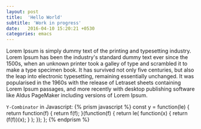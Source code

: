 ```yaml
---
layout: post
title:  'Hello World'
subtitle: 'Work in progress'
date:   2016-04-10 15:20:21 +0530
categories: emacs
---
```

Lorem Ipsum is simply dummy text of the printing and typesetting industry. Lorem Ipsum has been the industry's standard dummy text ever since the 1500s, when an unknown printer took a galley of type and scrambled it to make a type specimen book. It has survived not only five centuries, but also the leap into electronic typesetting, remaining essentially unchanged. It was popularised in the 1960s with the release of Letraset sheets containing Lorem Ipsum passages, and more recently with desktop publishing software like Aldus PageMaker including versions of Lorem Ipsum.

`Y-Combinator` in Javascript:
{% prism javascript %}
const y = function(le) {
    return function(f) {
        return f(f);
    }(function(f) {
        return le(
            function(x) { return (f(f))(x); }
        );
    });
};
{% endprism %}
